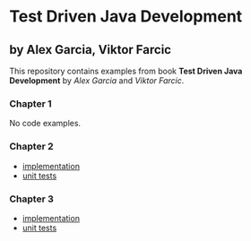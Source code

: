 # Test Driven Java Development
## by Alex Garcia, Viktor Farcic

This repository contains examples from book **Test Driven Java Development** by *Alex Garcia* and *Viktor Farcic*.

### Chapter 1
No code examples.

### Chapter 2
- [implementation](src/main/java/ch02)
- [unit tests](src/test/java/ch02)

### Chapter 3
- [implementation](src/main/java/ch03)
- [unit tests](src/test/java/ch03)
